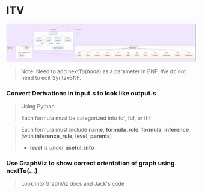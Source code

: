# ITV



![Alt text](./diagram.png)


> Note: Need to add nextTo(*node*) as a parameter in BNF. We do not need to edit SyntaxBNF.

### Convert Derivations in input.s to look like output.s

> Using Python 
>
> Each formula must be categorized into tcf, fof, or thf
>

> Each formula must include **name**, **formula_role**, **formula**, **inference** (with **inference_rule**, **level**, **parents**)
> - **level** is under **useful_info**
>

### Use GraphViz to show correct orientation of graph using nextTo(...)

> Look into GraphViz docs and Jack's code
